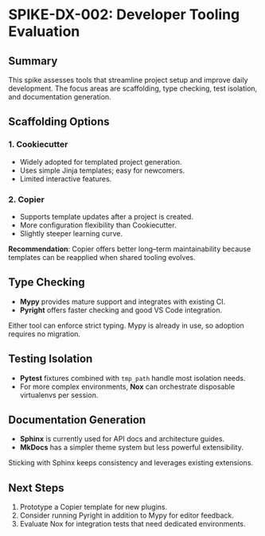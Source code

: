 # SPIKE-DX-002: Developer Tooling Evaluation

## Summary
This spike assesses tools that streamline project setup and improve daily development. The focus areas are scaffolding, type checking, test isolation, and documentation generation.

## Scaffolding Options
### 1. Cookiecutter
- Widely adopted for templated project generation.
- Uses simple Jinja templates; easy for newcomers.
- Limited interactive features.

### 2. Copier
- Supports template updates after a project is created.
- More configuration flexibility than Cookiecutter.
- Slightly steeper learning curve.

**Recommendation**: Copier offers better long–term maintainability because templates can be reapplied when shared tooling evolves.

## Type Checking
- **Mypy** provides mature support and integrates with existing CI.
- **Pyright** offers faster checking and good VS Code integration.

Either tool can enforce strict typing. Mypy is already in use, so adoption requires no migration.

## Testing Isolation
- **Pytest** fixtures combined with `tmp_path` handle most isolation needs.
- For more complex environments, **Nox** can orchestrate disposable virtualenvs per session.

## Documentation Generation
- **Sphinx** is currently used for API docs and architecture guides.
- **MkDocs** has a simpler theme system but less powerful extensibility.

Sticking with Sphinx keeps consistency and leverages existing extensions.

## Next Steps
1. Prototype a Copier template for new plugins.
2. Consider running Pyright in addition to Mypy for editor feedback.
3. Evaluate Nox for integration tests that need dedicated environments.
